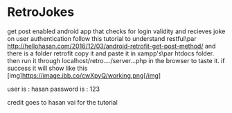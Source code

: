 # RetroJokes
get post enabled android app that checks for login validity and recieves joke on user authentication
follow this tutorial to understand restful\par
 http://hellohasan.com/2016/12/03/android-retrofit-get-post-method/
and there is a folder retrofit copy it and paste it in xampp's\par
htdocs folder. then run it through localhost/retro..../server...php in the browser to taste it.
if success it will show like this
[img]https://image.ibb.co/cwXpyQ/working.png[/img]

user is : hasan password is : 123

credit goes to hasan vai for the tutorial
